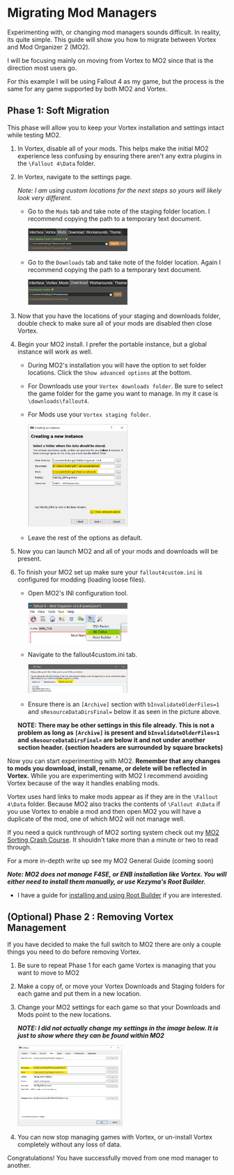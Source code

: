 # Migrating Mod Managers

Experimenting with, or changing mod managers sounds difficult. In reality, its quite simple. This guide will show you how to migrate between Vortex and Mod Organizer 2 (MO2).

I will be focusing mainly on moving from Vortex to MO2 since that is the direction most users go.

For this example I will be using Fallout 4 as my game, but the process is the same for any game supported by both MO2 and Vortex.

## Phase 1: Soft Migration

This phase will allow you to keep your Vortex installation and settings intact while testing MO2.

1. In Vortex, disable all of your mods. This helps make the initial MO2 experience less confusing by ensuring there aren't any extra plugins in the `\Fallout 4\Data` folder.

1. In Vortex, navigate to the settings page.
      
   *Note: I am using custom locations for the next steps so yours will likely look very different.*

    - Go to the `Mods` tab and take note of the staging folder location. I recommend copying the path to a temporary text document.

      <img src="./images/vortex-set-mods-tab.png" width="50%">

    - Go to the `Downloads` tab and take note of the folder location. Again I recommend copying the path to a temporary text document.

      <img src="./images/vortex-set-downloads-tab.png" width="50%">

1. Now that you have the locations of your staging and downloads folder, double check to make sure all of your mods are disabled then close Vortex.

1. Begin your MO2 install. I prefer the portable instance, but a global instance will work as well.

    - During MO2's installation you will have the option to set folder locations. Click the `Show advanced options` at the bottom.

    - For Downloads use your `Vortex downloads folder`. Be sure to select the game folder for the game you want to manage. In my it case is `\downloads\fallout4`.

    - For Mods use your `Vortex staging folder`. 

      <img src="./images/mo2-shared-location.png" width="50%">

    - Leave the rest of the options as default.

1. Now you can launch MO2 and all of your mods and downloads will be present.

1. To finish your MO2 set up make sure your `fallout4custom.ini` is configured for modding (loading loose files).

    - Open MO2's INI configuration tool.

      <img src="./images/mo2-ini01.png" width="50%">

    - Navigate to the fallout4custom.ini tab.

      <img src="./images/mo2-ini02.png" width="50%">

    - Ensure there is an `[Archive]` section with `bInvalidateOlderFiles=1` and `sResourceDataDirsFinal=` below it as seen in the picture above.

    **NOTE: There may be other settings in this file already. This is not a problem as long as `[Archive]` is present and `bInvalidateOlderFiles=1` and `sResourceDataDirsFinal=` are below it and not under another section header. (section headers are surrounded by square brackets)**

Now you can start experimenting with MO2. **Remember that any changes to mods you download, install, rename, or delete will be reflected in Vortex.** While you are experimenting with MO2 I recommend avoiding Vortex because of the way it handles enabling mods. 

Vortex uses hard links to make mods appear as if they are in the `\Fallout 4\Data` folder. Because MO2 also tracks the contents of `\Fallout 4\Data` if you use Vortex to enable a mod and then open MO2 you will have a duplicate of the mod, one of which MO2 will not manage well.

If you need a quick runthrough of MO2 sorting system check out my [MO2 Sorting Crash Course](./mo2-sorting-crashcourse.md). It shouldn't take more than a minute or two to read through.

For a more in-depth write up see my MO2 General Guide (coming soon)

***Note: MO2 does not manage F4SE, or ENB installation like Vortex. You will either need to install them manually, or use Kezyma's Root Builder.*** 

  - I have a guide for [installing and using Root Builder](./mo2-rootbuilder.md) if you are interested.

## (Optional) Phase 2 : Removing Vortex Management

If you have decided to make the full switch to MO2 there are only a couple things you need to do before removing Vortex.

1. Be sure to repeat Phase 1 for each game Vortex is managing that you want to move to MO2

1. Make a copy of, or move your Vortex Downloads and Staging folders for each game and put them in a new location.

1. Change your MO2 settings for each game so that your Downloads and Mods point to the new locations.

    ***NOTE: I did not actually change my settings in the image below. It is just to show where they can be found within MO2***

    <img src="./images/mo2-settings.png" width="50%">

1. You can now stop managing games with Vortex, or un-install Vortex completely without any loss of data.

Congratulations! You have successfully moved from one mod manager to another.